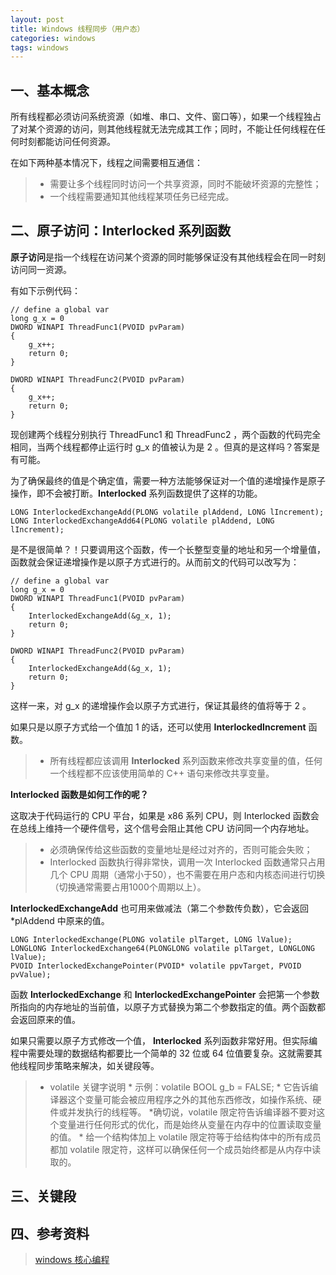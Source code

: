 ```yaml
---
layout: post
title: Windows 线程同步（用户态）
categories: windows
tags: windows
---
```


## 一、基本概念

所有线程都必须访问系统资源（如堆、串口、文件、窗口等），如果一个线程独占了对某个资源的访问，则其他线程就无法完成其工作；同时，不能让任何线程在任何时刻都能访问任何资源。

在如下两种基本情况下，线程之间需要相互通信：

>* 需要让多个线程同时访问一个共享资源，同时不能破坏资源的完整性；
>* 一个线程需要通知其他线程某项任务已经完成。

## 二、原子访问：Interlocked 系列函数

**原子访问**是指一个线程在访问某个资源的同时能够保证没有其他线程会在同一时刻访问同一资源。

有如下示例代码：

    // define a global var
	long g_x = 0
	DWORD WINAPI ThreadFunc1(PVOID pvParam)
	{
		g_x++;
		return 0;
	}

	DWORD WINAPI ThreadFunc2(PVOID pvParam)
	{
		g_x++;
		return 0;
	}

现创建两个线程分别执行 ThreadFunc1 和 ThreadFunc2 ，两个函数的代码完全相同，当两个线程都停止运行时 g_x 的值被认为是 2 。但真的是这样吗？答案是有可能。

<!--more-->

为了确保最终的值是个确定值，需要一种方法能够保证对一个值的递增操作是原子操作，即不会被打断。**Interlocked** 系列函数提供了这样的功能。

	LONG InterlockedExchangeAdd(PLONG volatile plAddend, LONG lIncrement);
	LONG InterlockedExchangeAdd64(PLONG volatile plAddend, LONG lIncrement);

是不是很简单？！只要调用这个函数，传一个长整型变量的地址和另一个增量值，函数就会保证递增操作是以原子方式进行的。从而前文的代码可以改写为：

	// define a global var
	long g_x = 0
	DWORD WINAPI ThreadFunc1(PVOID pvParam)
	{
		InterlockedExchangeAdd(&g_x, 1);
		return 0;
	}

	DWORD WINAPI ThreadFunc2(PVOID pvParam)
	{
		InterlockedExchangeAdd(&g_x, 1);
		return 0;
	}

这样一来，对 g_x 的递增操作会以原子方式进行，保证其最终的值将等于 2 。

如果只是以原子方式给一个值加 1 的话，还可以使用 **InterlockedIncrement** 函数。

>* 所有线程都应该调用 **Interlocked** 系列函数来修改共享变量的值，任何一个线程都不应该使用简单的 C++ 语句来修改共享变量。

**Interlocked 函数是如何工作的呢？**

这取决于代码运行的 CPU 平台，如果是 x86 系列 CPU，则 Interlocked 函数会在总线上维持一个硬件信号，这个信号会阻止其他 CPU 访问同一个内存地址。

>* 必须确保传给这些函数的变量地址是经过对齐的，否则可能会失败；
>* Interlocked 函数执行得非常快，调用一次 Interlocked 函数通常只占用几个 CPU 周期（通常小于50），也不需要在用户态和内核态间进行切换（切换通常需要占用1000个周期以上）。

**InterlockedExchangeAdd** 也可用来做减法（第二个参数传负数），它会返回 *plAddend 中原来的值。

	LONG InterlockedExchange(PLONG volatile plTarget, LONG lValue);
	LONGLONG InterlockedExchange64(PLONGLONG volatile plTarget, LONGLONG lValue);
	PVOID InterlockedExchangePointer(PVOID* volatile ppvTarget, PVOID pvValue);

函数 **InterlockedExchange** 和 **InterlockedExchangePointer** 会把第一个参数所指向的内存地址的当前值，以原子方式替换为第二个参数指定的值。两个函数都会返回原来的值。

如果只需要以原子方式修改一个值， **Interlocked** 系列函数非常好用。但实际编程中需要处理的数据结构都要比一个简单的 32 位或 64 位值要复杂。这就需要其他线程同步策略来解决，如关键段等。

>* volatile 关键字说明
	* 示例：volatile BOOL g_b = FALSE;
	* 它告诉编译器这个变量可能会被应用程序之外的其他东西修改，如操作系统、硬件或并发执行的线程等。
	*确切说，volatile 限定符告诉编译器不要对这个变量进行任何形式的优化，而是始终从变量在内存中的位置读取变量的值。
	* 给一个结构体加上 volatile 限定符等于给结构体中的所有成员都加 volatile 限定符，这样可以确保任何一个成员始终都是从内存中读取的。

## 三、关键段 


## 四、参考资料

> [windows 核心编程](http://book.douban.com/subject/3106542/)
